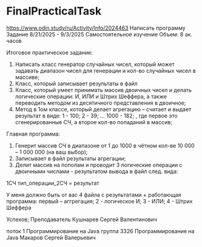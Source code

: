 # FinalPracticalTask
https://www.odin.study/ru/Activity/Info/2024463
Написать программу
Задание
8/21/2025 - 9/3/2025
Самостоятельное изучение
Объем: 8 ак. часов

Итоговое практическое задание:
1)    Написать класс генератор случайных чисел, который может задавать диапазон чисел для генерации и кол-во случайных чисел в массиве;
2)    Класс, который записывает результаты в файл
3)    Класс, который умеет принимать массив двоичных чисел и делать логические операции: И, ИЛИ и Штрих Шеффера, а также переводить методом из десятичного представления в двоичное;
4)    Метод в 1ом классе, который делает агрегацию – считает и выдает результат в виде:
1 - 100;
2 - 39;
...
1000 - 182;
, где первое это сгенерированные СЧ, а второе кол-во попаданий в массив;

Главная программа:
1)    Генерит массив СЧ в диапазоне от 1 до 1000 в чётном кол-ве 10 000 – 1 000 000 (на ваш выбор);
2)    Записывает в файл результаты агрегации;
3)    Делит массив на пополам и проводит 3 логические операции с двоичными числами - результатом вывода в файл след. вида:

1СЧ тип_операции_2СЧ = результат

У меня должно быть от вас 4 файла с результатами + работающая программа:
первый – аггрегация;
2 - логическое И;
3 - ИЛИ;
4 - Штрих Шеффера

Успехов;
Преподаватель
Кушнарев Сергей Валентинович

поток 1 Программирование на Java
группа 3326 Программирование на Java
Макаров Сергей Валерьевич